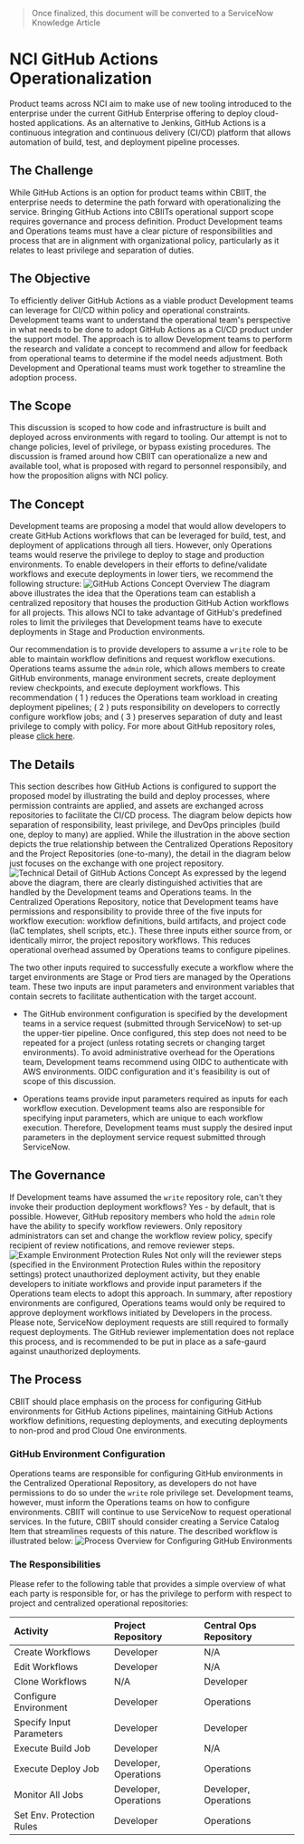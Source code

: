 >Once finalized, this document will be converted to a ServiceNow Knowledge Article

# NCI GitHub Actions Operationalization
Product teams across NCI aim to make use of new tooling introduced to the enterprise under the current GitHub Enterprise offering to deploy cloud-hosted applications. As an alternative to Jenkins, GitHub Actions is a continuous integration and continuous delivery (CI/CD) platform that allows automation of build, test, and deployment pipeline processes. 

## The Challenge
While GitHub Actions is an option for product teams within CBIIT, the enterprise needs to determine the path forward with operationalizing the service. Bringing GitHub Actions into CBIITs operational support scope requires governance and process definition. Product Development teams and Operations teams must have a clear picture of responsibilities and process that are in alignment with organizational policy, particularly as it relates to least privilege and separation of duties. 

## The Objective
To efficiently deliver GitHub Actions as a viable product Development teams can leverage for CI/CD within policy and operational constraints. Development teams want to understand the operational team's perspective in what needs to be done to adopt GitHub Actions as a CI/CD product under the support model. The approach is to allow Development teams to perform the research and validate a concept to recommend and allow for feedback from operational teams to determine if the model needs adjustment. Both Development and Operational teams must work together to streamline the adoption process.

## The Scope
This discussion is scoped to how code and infrastructure is built and deployed across environments with regard to tooling. Our attempt is not to change policies, level of privilege, or bypass existing procedures. The discussion is framed around how CBIIT can operationalize a new and available tool, what is proposed with regard to personnel responsibily, and how the proposition aligns with NCI policy.

## The Concept
Development teams are proposing a model that would allow developers to create GitHub Actions workflows that can be leveraged for build, test, and deployment of applications through all tiers. However, only Operations teams would reserve the privilege to deploy to stage and production environments. To enable developers in their efforts to define/validate workflows and execute deployments in lower tiers, we recommend the following structure:
![GitHub Actions Concept Overview](assets/GitHubActionsConceptOverview.png)
The diagram above illustrates the idea that the Operations team can establish a centralized repository that houses the production GitHub Action workflows for all projects. This allows NCI to take advantage of GitHub's predefined roles to limit the privileges that Development teams have to execute deployments in Stage and Production environments. 

Our recommendation is to provide developers to assume a `write` role to be able to maintain workflow definitions and request workflow executions. Operations teams assume the `admin` role, which allows members to create GitHub environments, manage environment secrets, create deployment review checkpoints, and execute deployment workflows. This recommendation ( 1 ) reduces the Operations team workload in creating deployment pipelines; ( 2 ) puts responsibility on developers to correctly configure workflow jobs; and ( 3 ) preserves separation of duty and least privilege to comply with policy. For more about GitHub repository roles, please [click here](https://docs.github.com/en/organizations/managing-access-to-your-organizations-repositories/repository-roles-for-an-organization).

## The Details
This section describes how GitHub Actions is configured to support the proposed model by illustrating the build and deploy processes, where permission contraints are applied, and assets are exchanged across repositories to facilitate the CI/CD process. The diagram below depicts how separation of responsibility, least privilege, and DevOps principles (build one, deploy to many) are applied. While the illustration in the above section depicts the true relationship between the Centralized Operations Repository and the Project Repositories (one-to-many), the detail in the diagram below just focuses on the exchange with one project repository.
![Technical Detail of GitHub Actions Concept](assets/GitHubActionsTechnicalDetail.png)
As expressed by the legend above the diagram, there are clearly distinguished activities that are handled by the Development teams and Operations teams. In the Centralized Operations Repository, notice that Development teams have permissions and responsibility to provide three of the five inputs for workflow execution: workflow definitions, build artifacts, and project code (IaC templates, shell scripts, etc.). These three inputs either source from, or identically mirror, the project repository workflows. This reduces operational overhead assumed by Operations teams to configure pipelines.

The two other inputs required to successfully execute a workflow where the target environments are Stage or Prod tiers are managed by the Operations team. These two inputs are input parameters and environment variables that contain secrets to facilitate authentication with the target account. 

- The GitHub environment configuration is specified by the development teams in a service request (submitted through ServiceNow) to set-up the upper-tier pipeline. Once configured, this step does not need to be repeated for a project (unless rotating secrets or changing target environments). To avoid administrative overhead for the Operations team, Development teams recommend using OIDC to authenticate with AWS environments. OIDC configuration and it's feasibility is out of scope of this discussion.

- Operations teams provide input parameters required as inputs for each workflow execution. Development teams also are responsible for specifying input parameters, which are unique to each workflow execution. Therefore, Development teams must supply the desired input parameters in the deployment service request submitted through ServiceNow.

## The Governance
If Development teams have assumed the `write` repository role, can't they invoke their production deployment workflows? Yes - by default, that is possible. However, GitHub repository members who hold the `admin` role have the ability to specify workflow reviewers. Only repository administrators can set and change the workflow review policy, specify recipient of review notifications, and remove reviewer steps. 
![Example Environment Protection Rules](assets/envProtectionRules.png)
Not only will the reviewer steps (specified in the Environment Protection Rules within the repository settings) protect unauthorized deployment activity, but they enable developers to initiate workflows and provide input parameters if the Operations team elects to adopt this approach. In summary, after repostiory environments are configured, Operations teams would only be required to approve deployment workflows initiated by Developers in the process. Please note, ServiceNow deployment requests are still required to formally request deployments. The GitHub reviewer implementation does not replace this process, and is recommended to be put in place as a safe-gaurd against unauthorized deployments.

## The Process
CBIIT should place emphasis on the process for configuring GitHub environments for GitHub Actions pipelines, maintaining GitHub Actions workflow definitions, requesting deployments, and executing deployments to non-prod and prod Cloud One environments.

### GitHub Environment Configuration
Operations teams are responsible for configuring GitHub environments in the Centralized Operational Repository, as developers do not have permissions to do so under the `write` role privilege set. Development teams, however, must inform the Operations teams on how to configure environments. CBIIT will continue to use ServiceNow to request operational services. In the future, CBIIT should consider creating a Service Catalog Item that streamlines requests of this nature. The described workflow is illustrated below:
![Process Overview for Configuring GitHub Environments](assets/envConfigProcess3.png)

### The Responsibilities 
Please refer to the following table that provides a simple overview of what each party is responsible for, or has the privilege to perform with respect to project and centralized operational repositories:

| Activity                  | Project Repository    | Central Ops Repository |
|:--------------------------|:----------------------|:-----------------------|
| Create Workflows          | Developer             | N/A                    |
| Edit Workflows            | Developer             | N/A                    |
| Clone Workflows           | N/A                   | Developer              |
| Configure Environment     | Developer             | Operations             |
| Specify Input Parameters  | Developer             | Developer              |
| Execute Build Job         | Developer             | N/A                    |
| Execute Deploy Job        | Developer, Operations | Operations             |
| Monitor All Jobs          | Developer, Operations | Developer, Operations  |
| Set Env. Protection Rules | Developer             | Operations             |
